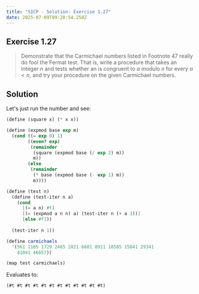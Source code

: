 ```yaml
---
title: "SICP - Solution: Exercise 1.27"
date: 2025-07-09T09:20:54.258Z
---
```


## Exercise 1.27

> Demonstrate that the Carmichael numbers listed in Footnote 47 really do fool the Fermat test. That is, write a procedure that takes an integer $n$ and tests whether an is congruent to $a$ modulo $n$ for every ${a<n}$, and try your procedure on the given Carmichael numbers.

## Solution

Let's just run the number and see:

```scheme
(define (square x) (* x x))

(define (expmod base exp m)
  (cond ((= exp 0) 1)
        ((even? exp)
         (remainder
          (square (expmod base (/ exp 2) m))
          m))
        (else
         (remainder
          (* base (expmod base (- exp 1) m))
          m))))

(define (test n)
  (define (test-iter n a)
    (cond
      [(= a n) #t]
      [(= (expmod a n n) a) (test-iter n (+ a 1))]
      [else #f]))
  
  (test-iter n 1))

(define carmichaels
  '(561 1105 1729 2465 2821 6601 8911 10585 15841 29341
    41041 46657))

(map test carmichaels)
```

Evaluates to:

```
(#t #t #t #t #t #t #t #t #t #t #t #t)
```
